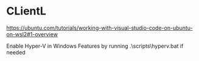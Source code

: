 # CLientL

https://ubuntu.com/tutorials/working-with-visual-studio-code-on-ubuntu-on-wsl2#1-overview


Enable Hyper-V in Windows Features by running .\scripts\hyperv.bat if needed
